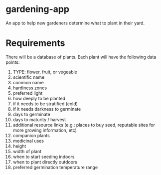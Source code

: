 # gardening-app
An app to help new gardeners determine what to plant in their yard.

# Requirements

There will be a database of plants. Each plant will have the following data points:

1. TYPE:    flower, fruit, or vegeable
2. scientific name
3. common name
4. hardiness zones
5. preferred light
6. how deeply to be planted
7. if it needs to be stratified (cold)
8. if it needs darkness to germinate
9. days to germinate
10. days to maturity / harvest
11. additional resource links (e.g.: places to buy seed, reputable sites for more growing information, etc)
12. companion plants
13. medicinal uses
14. height
15. width of plant
16. when to start seeding indoors
17. when to plant directly outdoors
18. preferred germination temperature range